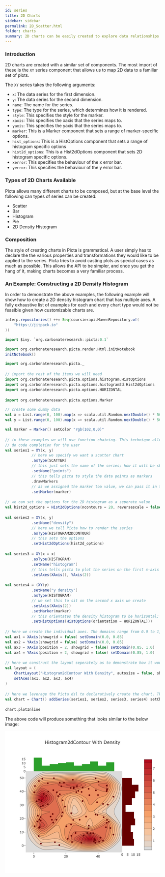 ```yaml
---
id: series
title: 2D Charts
sidebar: sidebar
permalink: 2D_Scatter.html
folder: charts
summary: 2D charts can be easily created to explore data relationships
---
```


### Introduction

2D charts are created with a similar set of components. The most import of these is the ```XY``` series component that allows us to map 2D data to a familiar set of plots.

The ```XY``` series takes the following arguments:

* ```x```: The data series for the first dimension.
* ```y```: The data series for the second dimension.
* ```name```: The name for the series.
* ````type````: The type for the series, which determines how it is rendered.
* ```style```: This specifies the style for the marker.
*  ```xaxis```: This specifies the xaxis that the series maps to.
*  ```yaxis```: This specifies the yaxis that the series maps to.
*  ```marker```: This is a Marker component that sets a range of marker-specific options.
*  ```hist_options```: This is a HistOptions component that sets a range of histogram specific options
*  ```hist2d_options```: This is a Hist2dOptions component that sets 2D histogram specific options.
*  ```xerror```: This specifies the behaviour of the x error bar.
*  ```yerror```: This specifies the behaviour of the y error bar.

### Types of 2D Charts Available

Picta allows many different charts to be composed, but at the base level the following can types of series can be created:

* Scatter
* Bar
* Histogram
* Pie
* 2D Density Histogram


### Composition

The style of creating charts in Picta is grammatical. A user simply has to declare the the various properties and transformations they would like to be applied to the series. Picta tries to avoid casting plots as special cases as much as possible. This allows the API to be simpler, and once you get the hang of it, making charts becomes a very familiar process.

### An Example: Constructing a 2D Density Histogram

In order to demonstrate the above examples, the following example will show how to create a 2D density histogram chart that has multiple axes. A fully exhaustive list of examples for each and every chart type would not be feasible given how customizable charts are.


```scala
interp.repositories() ++= Seq(coursierapi.MavenRepository.of(
    "https://jitpack.io"
))
```

```scala
import $ivy. `org.carbonateresearch::picta:0.1`
```

```scala
import org.carbonateresearch.picta.render.Html.initNotebook
initNotebook()
```

```scala
import org.carbonateresearch.picta._

// import the rest of the items we will need
import org.carbonateresearch.picta.options.histogram.HistOptions
import org.carbonateresearch.picta.options.histogram2d.Hist2dOptions
import org.carbonateresearch.picta.options.HORIZONTAL

import org.carbonateresearch.picta.options.Marker
```

```scala
// create some dummy data
val x = List.range(0, 100).map(x => scala.util.Random.nextDouble() * 50)
val y = List.range(0, 100).map(x => scala.util.Random.nextDouble() * 50)
```

```scala
val marker = Marker() setColor "rgb(102,0,0)"

// in these examples we will use function chaining. This technique allows the IDE to do heavylifting as it can
// do code completion for the user
val series1 = XY(x, y) 
            // here we specify we want a scatter chart
            .asType(SCATTER)
            // this just sets the name of the series; how it will be shown in the legend
            .setName("points")
            // this tells picta to style the data points as markers
            .drawMarkers
            // as we assigned the marker toa value, we can pass it in the setMarker function
            .setMarker(marker)

// we can set the options for the 2D histogram as a seperate value
val hist2d_options = Hist2dOptions(ncontours = 20, reversescale = false, showscale = true)

val series2 = XY(x, y) 
            .setName("density")
            // here we tell Picta how to render the series
            .asType(HISTOGRAM2DCONTOUR)
            // this sets the options
            .setHist2dOptions(hist2d_options)

val series3 = XY(x = x)
            .asType(HISTOGRAM)
            .setName("histogram")
            // this tells picta to plot the series on the first x-axis and the second y-axis
            .setAxes(XAxis(), YAxis(2))

val series4 = (XY(y)
            .setName("y density")
            .asType(HISTOGRAM)
            // we set this to sit on the second x axis we create
            .setAxis(XAxis(2))
            .setMarker(marker)
            // this orientates the density histogram to be horizontal; so it makes sense when plotted
            .setHistOptions(HistOptions(orientation = HORIZONTAL)))

// here we create the individual axes. The domains range from 0.0 to 1, and so we give each axis a proportion
val ax1 = XAxis(showgrid = false) setDomain(0.0, 0.85)
val ax2 = YAxis(showgrid = false) setDomain(0.0, 0.85)
val ax3 = XAxis(position = 2, showgrid = false) setDomain(0.85, 1.0)
val ax4 = YAxis(position = 2, showgrid = false) setDomain(0.85, 1.0)

// here we construct the layout seperately as to demonstrate how it would be done in practice
val layout = (
    ChartLayout("Histogram2dContour With Density", autosize = false, showlegend = false) 
    setAxes(ax1, ax2, ax3, ax4)
)

// here we leverage the Picta dsl to declaratively create the chart. The layout is set like any other value
val chart = Chart() addSeries(series1, series2, series3, series4) setChartLayout layout

chart.plotInline
```

The above code will produce something that looks similar to the below image:

![histogram_2d_density](images/charts/2dhistogram.png)